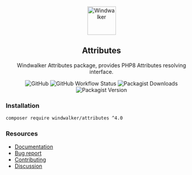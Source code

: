 <p align="center">
    <br/>
    <img src="https://user-images.githubusercontent.com/1639206/151679867-8df93936-e4af-4677-a6f3-eb33d27e038b.svg" alt="Windwalker"
        height="75">
    <br/>
</p>

<h2 align="center">Attributes</h2>

<p align="center">
    Windwalker Attributes package, provides PHP8 Attributes resolving interface.
</p>

<p align="center">
    <img alt="GitHub" src="https://img.shields.io/github/license/windwalker-io/attributes?style=flat-square">
    <img alt="GitHub Workflow Status" src="https://img.shields.io/github/actions/workflow/status/windwalker-io/attributes/ci.yml?label=test&style=flat-square">
    <img alt="Packagist Downloads" src="https://img.shields.io/packagist/dt/windwalker/attributes?style=flat-square">
    <img alt="Packagist Version" src="https://img.shields.io/packagist/v/windwalker/attributes?style=flat-square">
</p>

### Installation

```bash
composer require windwalker/attributes ^4.0
```

### Resources

- [Documentation](https://windwalker.io/documentation/components/attributes/)
- [Bug report](https://github.com/windwalker-io/framework)
- [Contributing](https://github.com/windwalker-io/framework)
- [Discussion](https://github.com/windwalker-io/framework/discussions)

